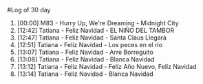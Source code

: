 #Log of 30 day

1. [00:00] M83 - Hurry Up, We're Dreaming - Midnight City
1. [12:42] Tatiana - Feliz Navidad - EL NIÑO DEL TAMBOR
1. [12:47] Tatiana - Feliz Navidad - Santa Claus Llegará
1. [12:51] Tatiana - Feliz Navidad - Los peces en el río
1. [13:07] Tatiana - Feliz Navidad - Arre Borreguito
1. [13:08] Tatiana - Feliz Navidad - Blanca Navidad
1. [13:12] Tatiana - Feliz Navidad - Felíz Año Nuevo, Felíz Navidad
1. [13:14] Tatiana - Feliz Navidad - Blanca Navidad
